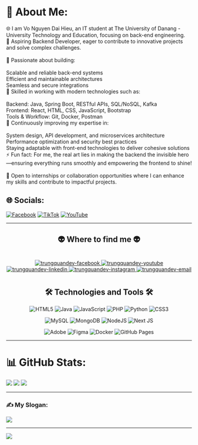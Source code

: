 # 💫 About Me:
🌐 I am Vo Nguyen Dai Hieu, an IT student at The University of Danang - University Technology and Education, focusing on back-end engineering.<br>🎯 Aspiring Backend Developer, eager to contribute to innovative projects and solve complex challenges.<br><br>🚀 Passionate about building:<br><br>Scalable and reliable back-end systems<br>Efficient and maintainable architectures<br>Seamless and secure integrations<br>🤝 Skilled in working with modern technologies such as:<br><br>Backend: Java, Spring Boot, RESTful APIs, SQL/NoSQL, Kafka<br>Frontend: React, HTML, CSS, JavaScript, Bootstrap<br>Tools & Workflow: Git, Docker, Postman<br>🌱 Continuously improving my expertise in:<br><br>System design, API development, and microservices architecture<br>Performance optimization and security best practices<br>Staying adaptable with front-end technologies to deliver cohesive solutions<br>⚡ Fun fact: For me, the real art lies in making the backend the invisible hero—ensuring everything runs smoothly and empowering the frontend to shine!<br><br>📩 Open to internships or collaboration opportunities where I can enhance my skills and contribute to impactful projects.
## 🌐 Socials:
[![Facebook](https://img.shields.io/badge/Facebook-%231877F2.svg?logo=Facebook&logoColor=white)](https://www.facebook.com/HieuVo.trumut) 
[![TikTok](https://img.shields.io/badge/TikTok-%23000000.svg?logo=TikTok&logoColor=white)](https://tiktok.com/@https://www.tiktok.com/@hieu_vo05?is_from_webapp=1&sender_device=pc) 
[![YouTube](https://img.shields.io/badge/YouTube-%23FF0000.svg?logo=YouTube&logoColor=white)](https://youtube.com/@https://www.youtube.com/@hieuvoiuem) 

---
<h2 align="center">👽 Where to find me 👽</h2>
<br>
<!-- https://icons8.com -->
<div align="center">
 
  <a href="https://www.facebook.com/HieuVo.hv" target="blank">
    <img src="https://img.icons8.com/bubbles/100/000000/facebook-new.png" alt="trungquandev-facebook" />
  </a>
  <a href="https://www.youtube.com/@hieuvoiuem" target="blank">
    <img src="https://img.icons8.com/bubbles/100/000000/youtube-squared.png" alt="trungquandev-youtube" />
  </a>
  <a href="" target="blank">
    <img src="https://img.icons8.com/bubbles/100/000000/linkedin.png" alt="trungquandev-linkedin" />
  </a>
  <a href="" target="blank">
    <img src="https://img.icons8.com/bubbles/100/000000/instagram.png" alt="trungquandev-instagram" />
  </a>
  <a href="vndhieuak@gmail.com" target="top">
    <img src="https://img.icons8.com/bubbles/100/000000/apple-mail.png" alt="trungquandev-email" />
  </a>
</div>



# <h2 align="center">🛠 Technologies and Tools 🛠</h2>
<div align="center">
 <img src="https://img.shields.io/badge/html5-%23E34F26.svg?style=for-the-badge&logo=html5&logoColor=white" alt="HTML5">
  <img src="https://img.shields.io/badge/java-%23ED8B00.svg?style=for-the-badge&logo=openjdk&logoColor=white" alt="Java">
  <img src="https://img.shields.io/badge/javascript-%23323330.svg?style=for-the-badge&logo=javascript&logoColor=%23F7DF1E" alt="JavaScript">
  <img src="https://img.shields.io/badge/php-%23777BB4.svg?style=for-the-badge&logo=php&logoColor=white" alt="PHP">
  <img src="https://img.shields.io/badge/python-3670A0?style=for-the-badge&logo=python&logoColor=ffdd54" alt="Python">
  <img src="https://img.shields.io/badge/css3-%231572B6.svg?style=for-the-badge&logo=css3&logoColor=white" alt="CSS3">
  
  ![MySQL](https://img.shields.io/badge/mysql-4479A1.svg?style=for-the-badge&logo=mysql&logoColor=white)
  ![MongoDB](https://img.shields.io/badge/MongoDB-%234ea94b.svg?style=for-the-badge&logo=mongodb&logoColor=white)
  ![NodeJS](https://img.shields.io/badge/node.js-6DA55F?style=for-the-badge&logo=node.js&logoColor=white)
  ![Next JS](https://img.shields.io/badge/Next-black?style=for-the-badge&logo=next.js&logoColor=white)

  ![Adobe](https://img.shields.io/badge/adobe-%23FF0000.svg?style=for-the-badge&logo=adobe&logoColor=white)
  ![Figma](https://img.shields.io/badge/figma-%23F24E1E.svg?style=for-the-badge&logo=figma&logoColor=white)
  ![Docker](https://img.shields.io/badge/docker-%230db7ed.svg?style=for-the-badge&logo=docker&logoColor=white)
  ![GitHub Pages](https://img.shields.io/badge/github%20pages-121013?style=for-the-badge&logo=github&logoColor=white)
</div>

---------------------------------------------------------------------------------------------

# 📊 GitHub Stats:
![](https://github-readme-stats.vercel.app/api?username=hieuvolaptrinh&theme=calm_pink&hide_border=false&include_all_commits=false&count_private=false)
 ![](https://github-readme-streak-stats.herokuapp.com/?user=hieuvolaptrinh&theme=calm_pink&hide_border=false)
![](https://github-readme-stats.vercel.app/api/top-langs/?username=hieuvolaptrinh&theme=calm_pink&hide_border=false&include_all_commits=false&count_private=false&layout=compact)


---

### ✍️ My Slogan:
![](https://quotes-github-readme.vercel.app/api?type=horizontal&theme=tokyonight)

---

<a href="https://visitcount.itsvg.in">
  <img src="https://visitcount.itsvg.in/api?id=hieuvolaptrinh&label=Profile%20Views&color=0&icon=0&pretty=true" />
</a>
